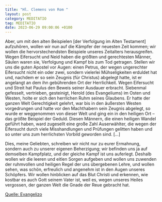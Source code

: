 ```yaml
---
title: "Hl. Clemens von Rom "
layout: post
category: MEDITATIO
tag: MEDITATIO
date: 2023-06-29 09:00:06 +0100
---
```

Aber, um mit den alten Beispielen [der Verfolgung im Alten Testament] aufzuhören, wollen wir nun auf die Kämpfer der neuesten Zeit kommen; wir wollen die hervorstechendsten Beispiele unseres Zeitalters herausgreifen. Wegen Eifersucht und Neid haben die größten und gerechtesten Männer, Säulen waren sie, Verfolgung und Kampf bis zum Tod getragen.<!--more--> Stellen wir uns die guten Apostel vor Augen: einen Petrus, der wegen ungerechter Eifersucht nicht ein oder zwei, sondern vielerlei Mühseligkeiten erduldet hat und, nachdem er so sein Zeugnis (für Christus) abgelegt hatte, ist er angelangt an dem ihn gebührenden Ort der Herrlichkeit. Wegen Eifersucht und Streit hat Paulus den Beweis seiner Ausdauer erbracht. Siebenmal gefesselt, vertrieben, gesteinigt, Herold (des Evangeliums) im Osten und Westen, holte er sich den herrlichen Ruhm seines Glaubens. Er hatte der ganzen Welt Gerechtigkeit gelehrt, war bis in den äußersten Westen vorgedrungen und hatte vor den Machthabern sein Zeugnis abgelegt, so wurde er weggenommen von dieser Welt und ging ein in den heiligen Ort – das größte Beispiel der Geduld. Diesen Männern, die einen heiligen Wandel geführt haben, ward zugesellt eine große Zahl Auserwählter, die wegen der Eifersucht durch viele Misshandlungen und Prüfungen gelitten haben und so unter uns zum herrlichsten Vorbild geworden sind. […]

Dies, meine Geliebten, schreiben wir nicht nur zu eurer Ermahnung, sondern auch zu unserer eigenen Beherzigung; wir befinden uns ja auf demselben Kampfplatz, und der gleiche Kampf ist uns auferlegt. Deshalb wollen wir die leeren und eitlen Sorgen aufgeben und wollen uns zuwenden der ruhmvollen und heiligen Regel der uns übergebenen Lehre, und wollen sehen, was schön, erfreulich und angenehm ist in den Augen unseres Schöpfers. Wir wollen hinblicken auf das Blut Christi und erkennen, wie kostbar es auch Gott seinem Vater ist, weil es, wegen unseres Heiles vergossen, der ganzen Welt die Gnade der Reue gebracht hat. 
 

[Quelle: Evangelizo](https://evangeliumtagfuertag.org/DE/gospel)